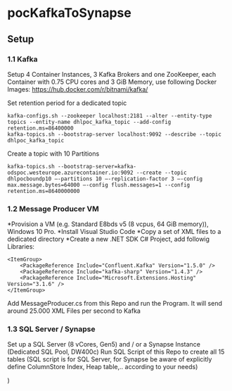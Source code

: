 # pocKafkaToSynapse


## Setup

### 1.1 Kafka
Setup 4 Container Instances, 3 Kafka Brokers and one ZooKeeper, each Container with 0.75 CPU cores and 3 GiB Memory, use following Docker Images: https://hub.docker.com/r/bitnami/kafka/

Set retention period for a dedicated topic

````
kafka-configs.sh --zookeeper localhost:2181 --alter --entity-type topics --entity-name dhlpoc_kafka_topic --add-config retention.ms=86400000
kafka-topics.sh --bootstrap-server localhost:9092 --describe --topic dhlpoc_kafka_topic

````
Create a topic with 10 Partitions

````
kafka-topics.sh --bootstrap-server=kafka-odspoc.westeurope.azurecontainer.io:9092 --create --topic dhlpocboundp10 –-partitions 10 –-replication-factor 3 –-config max.message.bytes=64000 –-config flush.messages=1 --config retention.ms=8640000000
````


### 1.2 Message Producer VM
*Provision a VM (e.g. Standard E8bds v5 (8 vcpus, 64 GiB memory)), Windows 10 Pro.
*Install Visual Studio Code
*Copy a set of XML files to a dedicated directory
*Create a new .NET SDK C# Project, add followig Libraries:

````
<ItemGroup>
    <PackageReference Include="Confluent.Kafka" Version="1.5.0" />
    <PackageReference Include="kafka-sharp" Version="1.4.3" />
    <PackageReference Include="Microsoft.Extensions.Hosting" Version="3.1.6" />
</ItemGroup>
````
Add MessageProducer.cs from this Repo and run the Program. It will send around 25.000 XML Files per second to Kafka

### 1.3 SQL Server / Synapse
Set up a SQL Server (8 vCores, Gen5) and / or a Synapse Instance (Dedicated SQL Pool, DW400c)
Run SQL Script of this Repo to create all 15 tables (SQL script is for SQL Server, for Synapse be aware of explicitly define ColumnStore Index, Heap table,.. according to your needs)






)

